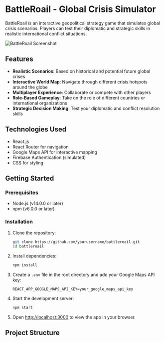 # BattleRoail - Global Crisis Simulator

BattleRoail is an interactive geopolitical strategy game that simulates global crisis scenarios. Players can test their diplomatic and strategic skills in realistic international conflict situations.

![BattleRoail Screenshot](screenshot.png)

## Features

- **Realistic Scenarios**: Based on historical and potential future global crises
- **Interactive World Map**: Navigate through different crisis hotspots around the globe
- **Multiplayer Experience**: Collaborate or compete with other players
- **Role-Based Gameplay**: Take on the role of different countries or international organizations
- **Strategic Decision Making**: Test your diplomatic and conflict resolution skills

## Technologies Used

- React.js
- React Router for navigation
- Google Maps API for interactive mapping
- Firebase Authentication (simulated)
- CSS for styling

## Getting Started

### Prerequisites

- Node.js (v14.0.0 or later)
- npm (v6.0.0 or later)

### Installation

1. Clone the repository:
   ```bash
   git clone https://github.com/yourusername/battleroail.git
   cd battleroail
   ```

2. Install dependencies:
   ```bash
   npm install
   ```

3. Create a `.env` file in the root directory and add your Google Maps API key:
   ```
   REACT_APP_GOOGLE_MAPS_API_KEY=your_google_maps_api_key
   ```

4. Start the development server:
   ```bash
   npm start
   ```

5. Open [http://localhost:3000](http://localhost:3000) to view the app in your browser.

## Project Structure 